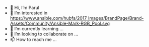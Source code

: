 - 👋 Hi, I’m Parul
- 👀 I’m interested in https://www.ansible.com/hubfs/2017_Images/BrandPage/Brand-Assets/Community/Ansible-Mark-RGB_Pool.svg
- 🌱 I’m currently learning ...
- 💞️ I’m looking to collaborate on ...
- 📫 How to reach me ...

<!---
ParulArinTech/ParulArinTech is a ✨ special ✨ repository because its `README.md` (this file) appears on your GitHub profile.
You can click the Preview link to take a look at your changes.
--->
